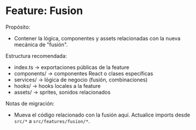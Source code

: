 # Feature: Fusion

Propósito:
- Contener la lógica, componentes y assets relacionadas con la nueva mecánica de "fusión".

Estructura recomendada:
- index.ts -> exportaciones públicas de la feature
- components/ -> componentes React o clases específicas
- services/ -> lógica de negocio (fusión, combinaciones)
- hooks/ -> hooks locales a la feature
- assets/ -> sprites, sonidos relacionados

Notas de migración:
- Mueva el código relacionado con la fusión aquí. Actualice imports desde `src/*` a `src/features/fusion/*`.
